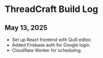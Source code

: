 # ThreadCraft Build Log
## May 13, 2025
- Set up React frontend with Quill editor.
- Added Firebase auth for Google login.
- Cloudflare Worker for scheduling.